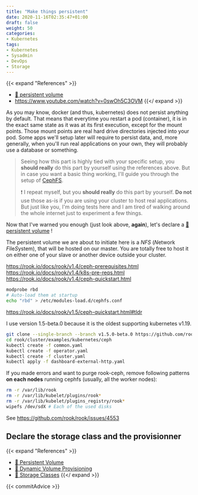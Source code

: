 ```yaml
---
title: "Make things persistent"
date: 2020-11-16T02:35:47+01:00
draft: false
weight: 50
categories:
- Kubernetes
tags:
- Kubernetes
- Sysadmin
- DevOps
- Storage
---
```


{{< expand "References" >}}
* [:book: persistent volume](https://kubernetes.io/docs/concepts/storage/persistent-volumes/)
* https://www.youtube.com/watch?v=0swOh5C3OVM
{{</ expand >}}



As you may know, docker (and thus, kubernetes) does not persist anything by default. That means that everytime you restart a pod (container), it is in the exact same state as it was at its first execution, except for the mount points. Those mount points are real hard drive directories injected into your pod. Some apps we'll setup later will require to persist data, and, more generally, when you'll run real applications on your own, they will probably use a database or something.

> Seeing how this part is highly tied with your specific setup, you **should really** do this part by yourself using the references above. But in case you want a basic thing working, I'll guide you through the setup of [CephFS]().
>
> :exclamation: I repeat myself, but you **should really** do this part by yourself. **Do not** use those as-is if you are using your cluster to host real applications. But just like you, I'm doing tests here and I am tired of walking around the whole internet just to experiment a few things.

Now that I've warned you enough (just look above, **again**), let's declare a [:book: persistent volume](https://kubernetes.io/docs/concepts/storage/persistent-volumes/) !

The persistent volume we are about to initiate here is a *NFS* (*N*etwork *F*ile*S*ystem), that will be hosted on our master. You are totally free to host it on either one of your slave or another device outside your cluster.

https://rook.io/docs/rook/v1.4/ceph-prerequisites.html
https://rook.io/docs/rook/v1.4/k8s-pre-reqs.html
https://rook.io/docs/rook/v1.4/ceph-quickstart.html


```sh
modprobe rbd
# Auto-load them at startup
echo "rbd" > /etc/modules-load.d/cephfs.conf
```


https://rook.io/docs/rook/v1.5/ceph-quickstart.html#tldr

I use version 1.5-beta.0 because it is the oldest supporting kubernetes v1.19.

```sh
git clone --single-branch --branch v1.5.0-beta.0 https://github.com/rook/rook.git
cd rook/cluster/examples/kubernetes/ceph
kubectl create -f common.yaml
kubectl create -f operator.yaml
kubectl create -f cluster.yaml
kubectl apply -f dashboard-external-http.yaml
```





If you made errors and want to purge rook-ceph, remove following patterns **on each nodes** running cephfs (usually, all the worker nodes):

```sh
rm -r /var/lib/rook
rm -r /var/lib/kubelet/plugins/rook*
rm -r /var/lib/kubelet/plugins_registry/rook*
wipefs /dev/sdX # Each of the used disks
```

See https://github.com/rook/rook/issues/4553

## Declare the storage class and the provisionner

{{< expand "References" >}}
* [:book: Persistent Volume](https://kubernetes.io/docs/concepts/storage/persistent-volumes/)
* [:book: Dynamic Volume Provisioning](https://kubernetes.io/docs/concepts/storage/dynamic-provisioning/)
* [:book: Storage Classes](https://kubernetes.io/docs/concepts/storage/storage-classes/)
{{</ expand >}}

{{< commitAdvice >}}